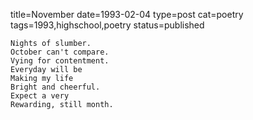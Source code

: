 title=November
date=1993-02-04
type=post
cat=poetry
tags=1993,highschool,poetry
status=published
~~~~~~
Nights of slumber.
October can't compare.
Vying for contentment.
Everyday will be
Making my life
Bright and cheerful.
Expect a very
Rewarding, still month.
